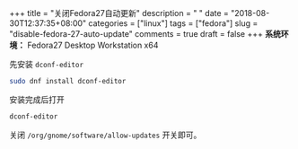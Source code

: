 +++
title = "关闭Fedora27自动更新"
description = " "
date = "2018-08-30T12:37:35+08:00"
categories = ["linux"]
tags = ["fedora"]
slug = "disable-fedora-27-auto-update"
comments = true
draft = false
+++
**系统环境：** Fedora27 Desktop Workstation x64

先安装 `dconf-editor`

```bash
sudo dnf install dconf-editor
```

安装完成后打开

```bash
dconf-editor
```

关闭 `/org/gnome/software/allow-updates` 开关即可。